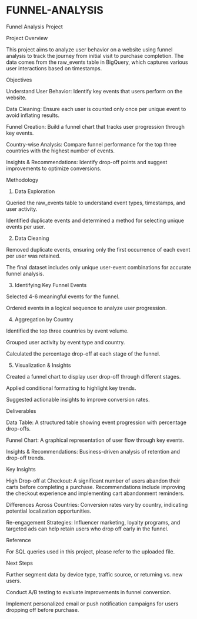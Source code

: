 # FUNNEL-ANALYSIS
Funnel Analysis Project

Project Overview

This project aims to analyze user behavior on a website using funnel analysis to track the journey from initial visit to purchase completion. The data comes from the raw_events table in BigQuery, which captures various user interactions based on timestamps.

Objectives

Understand User Behavior: Identify key events that users perform on the website.

Data Cleaning: Ensure each user is counted only once per unique event to avoid inflating results.

Funnel Creation: Build a funnel chart that tracks user progression through key events.

Country-wise Analysis: Compare funnel performance for the top three countries with the highest number of events.

Insights & Recommendations: Identify drop-off points and suggest improvements to optimize conversions.

Methodology

1. Data Exploration

Queried the raw_events table to understand event types, timestamps, and user activity.

Identified duplicate events and determined a method for selecting unique events per user.

2. Data Cleaning

Removed duplicate events, ensuring only the first occurrence of each event per user was retained.

The final dataset includes only unique user-event combinations for accurate funnel analysis.

3. Identifying Key Funnel Events

Selected 4-6 meaningful events for the funnel.

Ordered events in a logical sequence to analyze user progression.

4. Aggregation by Country

Identified the top three countries by event volume.

Grouped user activity by event type and country.

Calculated the percentage drop-off at each stage of the funnel.

5. Visualization & Insights

Created a funnel chart to display user drop-off through different stages.

Applied conditional formatting to highlight key trends.

Suggested actionable insights to improve conversion rates.

Deliverables

Data Table: A structured table showing event progression with percentage drop-offs.

Funnel Chart: A graphical representation of user flow through key events.

Insights & Recommendations: Business-driven analysis of retention and drop-off trends.

Key Insights

High Drop-off at Checkout: A significant number of users abandon their carts before completing a purchase. Recommendations include improving the checkout experience and implementing cart abandonment reminders.

Differences Across Countries: Conversion rates vary by country, indicating potential localization opportunities.

Re-engagement Strategies: Influencer marketing, loyalty programs, and targeted ads can help retain users who drop off early in the funnel.

Reference

For SQL queries used in this project, please refer to the uploaded file.

Next Steps

Further segment data by device type, traffic source, or returning vs. new users.

Conduct A/B testing to evaluate improvements in funnel conversion.

Implement personalized email or push notification campaigns for users dropping off before purchase.

